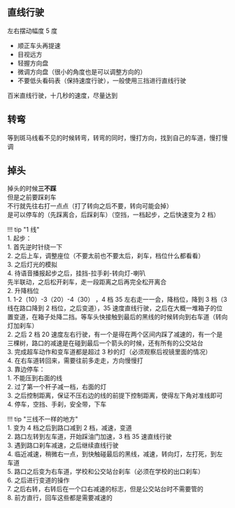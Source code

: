 ## 直线行驶  
左右摆动幅度 5 度  

- 顺正车头再提速
- 目视远方
- 轻握方向盘
- 微调方向盘（很小的角度也是可以调整方向的）
- 不要低头看码表（保持速度行驶），一般使用三挡进行直线行驶

百米直线行驶，十几秒的速度，尽量达到

## 转弯  
等到斑马线看不见的时候转弯，转弯的同时，慢打方向，找到自己的车道，慢打慢调  

## 掉头  
掉头的时候**三不踩**  
但是之前要踩刹车  
不行就先往右打一点点（打了转向之后不要，转向可能会掉）  
是可以停车的（先踩离合，后踩刹车）（空挡，一档起步，之后快速变为 2 档）  

!!! tip "1 线"    
    1. 起步：  
        1. 首先逆时针绕一下  
        2. 之后上车，调整座位（不要太前也不要太后，刹车，档位什么都看看）  
        3. 之后灯光的模拟  
        4. 待语音播报起步之后，挂挡-拉手刹-转向灯-喇叭  
            先半联动，之后松开刹车，走一段距离之后再完全松开离合  
    2. 升降档位  
        1. 1-2（10）-3（20）-4（30） ，4 档 35 左右走一一会，降档位，降到 3 档（3 线在路口降到 2 档位，之后变道），35 速度直线行驶，之后在大概一堆箱子的位置变道，在箱子处降二挡。等车头快接触到最后的黑线的时候转向到右车道（转向灯加刹车）  
        2. 之后 2 档 20 速度左右行驶，有一个是得在两个区间内踩了减速的，有一个是三棵树，路口的减速是在碰到最后一个箭头的时候，还有所有的公交站台  
        3. 完成超车动作和变车道都是超过 3 秒的灯（必须观察后视镜里面的情况）  
        4. 在右车道转回来，需要往前多走走，方向慢慢打  
    3. 靠边停车：  
        1. 不能压到右面的线  
        2. 过了第一个杆子减一档，右面的灯  
        3. 之后控制距离，保证不压右边的线的前提下控制距离，使得左下角对准线即可  
        4. 停车，空挡、手刹，安全带，下车

!!! tip "三线不一样的地方"  
    1. 变为 4 档之后到路口减到 2 档，减速，变道  
    2. 路口左转到左车道，开始踩油门加速，3 档 35 速直线行驶  
    3. 遇到路口刹车减速，之后继续直线行驶  
    4. 临近减速，稍微右一点，到快触碰最后的黑线，减速，转向灯，左打死，到左车道  
    5. 路口之后变为右车道，学校和公交站台刹车（必须在学校的出口刹车）  
    6. 之后进行变道的操作  
    7. 之后右转，右转后在一个口右减速的标志，但是公交站台时不需要管的  
    8. 前方直行，回车这些都是需要减速的
